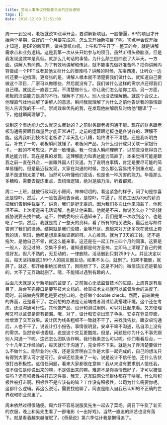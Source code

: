 ```yaml
---
title: 劳动人事争议仲裁委员会的应诉通知
tags: []
date: 2018-12-09 22:51:00
---
```


周一一到公司，老板就说10点半开会，要讲解新项目。一脸懵逼，BP的项目才开始两个星期，说好的一个月要完成的，怎么又开始新项目了呢。10点半会议开始才知道，是BP的新项目，做共享纸巾机。上午和下午开了一整天的会，就是讲解需求点和业务逻辑。这是我第一次从头开始参与的项目。虽然听得头昏脑涨，但是我发现这效率是真低。就那么几句话的事情，为什么颠三倒四说了大半天。一方面，讲解人有问题。为了有效地讲解和传达，就不能事先做好准备吗？把你讲解内容做成一个PPT或者其他文档什么的很难吗？讲解的时候，东拼西凑，让听众一边听还要一边梳理。更夸张的是，讲解人根本就不清楚要我们做什么。就知道自己要做这个项目，厂家可以做哪些，然后就没有了。我们做什么这样的需求点还得我们自己理。就这还一直要工期。不清楚做什么，你让我们怎么给你工期。另一方面，老板的汉语能力是真的不行。理解不了别人，别人也没法理解他。就这个会议上，他理直气壮地曲解了讲解人的意思。瞬间我就理解了为什么之前他告诉我的事情跟别人告诉我的不一样。崇尚效率优先的我，在发现他曲解后及时给他“翻译”了一下，他就瞬间理解了。

说到这个表达能力怎么就这么费劲的？之前财务跟老板沟通不能。现在的财务跟老板沟通需要跟我商量后才能正常进行。之前的运营跟老板也是各说各的，理解不能。这周我听到技术给老板讲了半天乱七八糟，始终讲不不清楚。还是我听明白后，补充了一句，老板瞬间就懂了。老板问产品，为什么设计成只关联一家银行卡。一脸的不可思议。产品一脸懵逼。我一句话人瞬间理解了。以前真没觉得自己表达能力好。现在是真的发现，这理解能力和表达能力简直了。本来觉得可能是跟我之前一直在外企，一直跟外国人打交道。为了说明白事情，肯定是要尽可能的简单易懂的。但是最近我发现，大家在沟通的时候，怎么那么容易找不到重点呢。这是不是逻辑太差了呀。当然可以听懂他们说话，也是也一种厉害的能力。毕竟那么多糟粕，需要去提炼重点，去梳理逻辑，绝对是脑力活，听着都累。

周二一上班，就被行政叫到小房间，神神叨叨的。看这紧急的样子，问了句是惊喜还是惊吓。然后，人一脸苦逼地告诉我，是惊吓。牛逼了。前员工因为3天的薪资把我们告到仲裁委了。讲真，我们是挺无辜的。因为我们多次让他来领薪了，他死活不来。上次街道来电话调解，也是让他来取。他就是不来，你说怎么办？当时就威胁说要去找仲裁。这不，仲裁委的应诉通知来了。我们是第一次收到这个，也是吃了一惊。然后，我就是找了一整天的资料，看了所有的相关法条，最后还写邮件咨询了我们的律师。结果就是我们没错，坐等开庭。想起来对方还多次在微信上套我的话，尼玛，他都是想拿来做证据的呀。人心难测。就为了3天的工钱，还不是拖欠，是他自己不领，就这么能来事。这还是在一起工作三四个月的同事。这要是一般人，没见过的，交集不多的，谁知道都是何方圣神。立即马上清理了自己的微信好友。但凡不熟的，无互动的，一律删除。活活删到只剩259个人。并且决定以后，每天坚持跟这259个人的朋友圈互动。如果不关心，就删了。如果不能删，就屏了。就这，都开始拒绝加微信了。刚刚想了下，这是不对的。微信该加还是要加的，大不了无互动就删了。嗯，不能错过遇到有趣的人。

后面几天就是关于新项目的监督了。之前担心无法监督技术的进度。上周算是有眉目了，后台写完接口是要写技术文档的。检查技术文档就可以监督后台的进度了。同时，前端做完界面也是要对接口的，也好做个double check。然而，前端做完的界面，还是看不了。之前想的办法是让前端或者测试给我搭建环境。这个还在考虑，还没沟通可行性。其他像产品、设计和测试用例，可以对比起来看。又方便理解又可以监督是否有错漏。哦，对了，设计和安卓出现了争执。安卓在登录界面，给增添了交互效果。设计因为线条粗细不一致就不干了，来找我告状。跟安卓沟通后，人也不干了，说设计打小报告。事情很明显，安卓干嘛不沟通，私自添上没有的需求。当然安卓也委屈，说是这个交互更酷炫。但是，问题是你为什么不事先跟别人沟通一下呢。这还怎么团队协作啊。我行我素怎么可以呢。你们看看后台，一个十几年工作经验的，每天就忙于沟通了，完全停不下来。就是为了弄清楚要做什么不做什么。刚毕业的小孩，还是没弄明白工作是大家一起完成的，自己的想法只有得到大家认可才是可行。安卓还给我来了一句，说是设计不信任他，还什么告状很打击积极性。这信任问题，看来大家都很在意嘛！我从来没有要求别人信任我，信不信任是你说出来的嘛，不是做出来的嘛。难道不是你事情做好了，才可以被信任吗？还有积极性被打击这件事，我天，这互联网公司群体都在干啥呢。什么叫积极性被打击啊。积极性不是应该有的嘛？工作没有积极性，公司为什么需要你呢。这都什么逻辑。再这么说话，需要找他聊了，简直是陷入自我已认知的不正确的世界观和职业观里了。

周末依然过得很随便。周六好不容易说服吴先生一起去了菜场。周日下午熨了新买的衣服，晚上和吴先生看了一部电影《一出好戏》。当然一直追的综艺也没有落下。就是看着越来越催眠了。《奇葩说》第六季估计我是懒得追了。